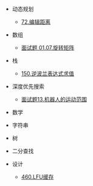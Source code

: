 * 动态规划
    * [72.编辑距离](dynamicPG/lt-72-edit-distance)

* 数组
    * [面试题 01.07.旋转矩阵](array/mst-01-07-rotate-matrix-lcci)
* 栈
    * [150.逆波兰表达式求值](stack/lt-150-evaluate-reverse-polish-notation)

* 深度优先搜索
    * [面试题13.机器人的运动范围](dfs/mst-13-ji-qi-ren-de-yun-dong-fan-wei-lcof)

* 数学
* 字符串
* 树
* 二分查找
* 设计
    * [460.LFU缓存](design/lt-460-lfu-cache)

